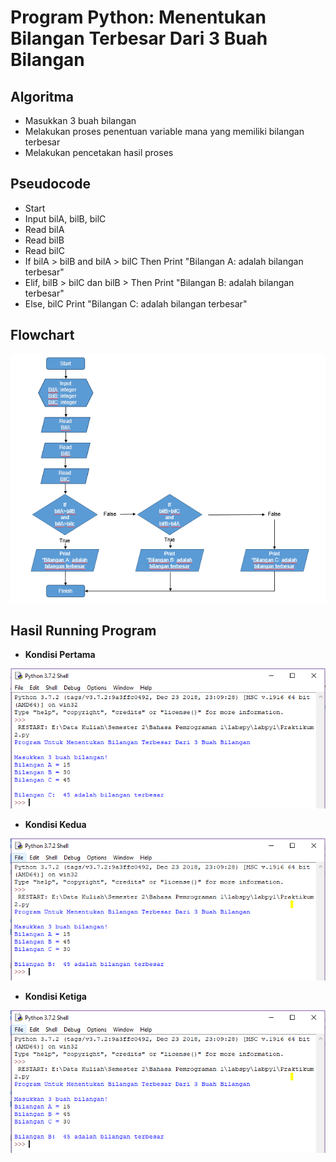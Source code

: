 # Program Python: Menentukan Bilangan Terbesar Dari 3 Buah Bilangan

## Algoritma

* Masukkan 3 buah bilangan
* Melakukan proses penentuan variable mana yang memiliki bilangan terbesar
* Melakukan pencetakan hasil proses

## Pseudocode

* Start
* Input bilA, bilB, bilC
* Read bilA
* Read bilB
* Read bilC
* If bilA > bilB and bilA > bilC Then Print "Bilangan A: adalah bilangan terbesar"
* Elif, bilB > bilC dan bilB > Then Print "Bilangan B: adalah bilangan terbesar"
* Else, bilC Print "Bilangan C: adalah bilangan terbesar"

## Flowchart 

![GitHub Logo](Flowchart.PNG)

## Hasil Running Program

* **Kondisi Pertama**

![GitHub Logo](Kondisi1.PNG)

* **Kondisi Kedua**

![GitHub Logo](Kondisi2.PNG)

* **Kondisi Ketiga**

![GitHub Logo](Kondisi2.PNG)




